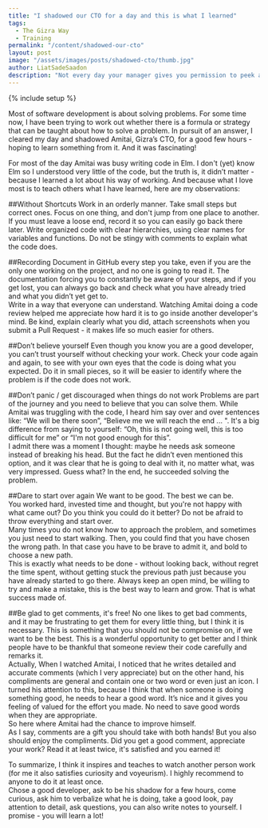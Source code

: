 ```yaml
---
title: "I shadowed our CTO for a day and this is what I learned"
tags:
  - The Gizra Way
  - Training
permalink: "/content/shadowed-our-cto"
layout: post
image: "/assets/images/posts/shadowed-cto/thumb.jpg" 
author: LiatSadeSaadon
description: "Not every day your manager gives you permission to peek at his work. At Gizra, you can actually do this every day."
---
```


{% include setup %}

Most of software development is about solving problems. For some time now, I have been trying to work out whether there is a formula or strategy that can be taught about how to solve a problem. In pursuit of an answer, I cleared my day and shadowed Amitai, Gizra’s CTO, for a good few hours - hoping to learn something from it. And it was fascinating!

For most of the day Amitai was busy writing code in Elm.
I don't (yet) know Elm so I understood very little of the code, but the truth is, it didn’t matter - because I learned a lot about his way of working. And because what I love most is to teach others what I have learned, here are my observations:

##Without Shortcuts
Work in an orderly manner. Take small steps but correct ones. Focus on one thing, and don't jump from one place to another. If you must leave a loose end, record it so you can easily go back there later.  Write organized code with clear hierarchies, using clear names for variables and functions. Do not be stingy with comments to explain what the code does.

##Recording
Document in GitHub every step you take, even if you are the only one working on the project, and no one is going to read it. The documentation forcing you to constantly be aware of your steps, and if you get lost, you can always go back and check what you have already tried and what you didn’t yet get to.  
Write in a way that everyone can understand. Watching Amitai doing a code review helped me appreciate how hard it is to go inside another developer's mind. Be kind, explain clearly what you did, attach screenshots when you submit a Pull Request - it makes life so much easier for others.

##Don’t believe yourself
Even though you know you are a good developer, you can’t trust yourself without checking your work. Check your code again and again, to see with your own eyes that the code is doing what you expected. Do it in small pieces, so it will be easier to identify where the problem is if the code does not work.

##Don’t panic / get discouraged when things do not work
Problems are part of the journey and you need to believe that you can solve them. While Amitai was truggling with the code, I heard him say over and over sentences like: “We will be there soon”, “Believe me we will reach the end ... ". It's a big difference from saying to yourself: “Oh, this is not going well, this is too difficult for me” or “I'm not good enough for this”.  
I admit there was a moment I thought: maybe he needs ask someone instead of breaking his head. But the fact he didn’t even mentioned this option, and it was clear that he is going to deal with it, no matter what, was very impressed. Guess what? In the end, he succeeded solving the problem.

##Dare to start over again
We want to be good. The best we can be.  
You worked hard, invested time and thought, but you're not happy with what came out? Do you think you could do it better? Do not be afraid to throw everything and start over.  
Many times you do not know how to approach the problem, and sometimes you just need to start walking. Then, you could find that you have chosen the wrong path. In that case you have to be brave to admit it, and bold to choose a new path.  
This is exactly what needs to be done - without looking back, without regret the time spent, without getting stuck the previous path just because you have already started to go there. Always keep an open mind, be willing to try and make a mistake, this is the best way to learn and grow. That is what success made of.

##Be glad to get comments, it's free!
No one likes to get bad comments, and it may be frustrating to get them for every little thing, but I think it is necessary. This is something that you should not be compromise on, if we want to be the best. This is a wonderful opportunity to get better and I think people have to be thankful that someone review their code carefully and remarks it.  
Actually, When I watched Amitai, I noticed that he writes detailed and accurate comments (which I very appreciate) but on the other hand, his compliments are general and contain one or two word or even just an icon. I turned his attention to this, because I think that when someone is doing something good, he needs to hear a good word. It’s nice and it gives you feeling of valued for the effort you made. No need to save good words when they are appropriate.  
So here where Amitai had the chance to improve himself.  
As I say, comments are a gift you should take with both hands! But you also should enjoy the compliments. Did you get a good comment, appreciate your work? Read it at least twice, it's satisfied and you earned it!

To summarize, I think it inspires and teaches to watch another person work (for me it also satisfies curiosity and voyeurism). I highly recommend to anyone to do it at least once.  
Chose a good developer, ask to be his shadow for a few hours, come curious, ask him to verbalize what he is doing, take a good look, pay attention to detail, ask questions, you can also write notes to yourself. I promise - you will learn a lot!
